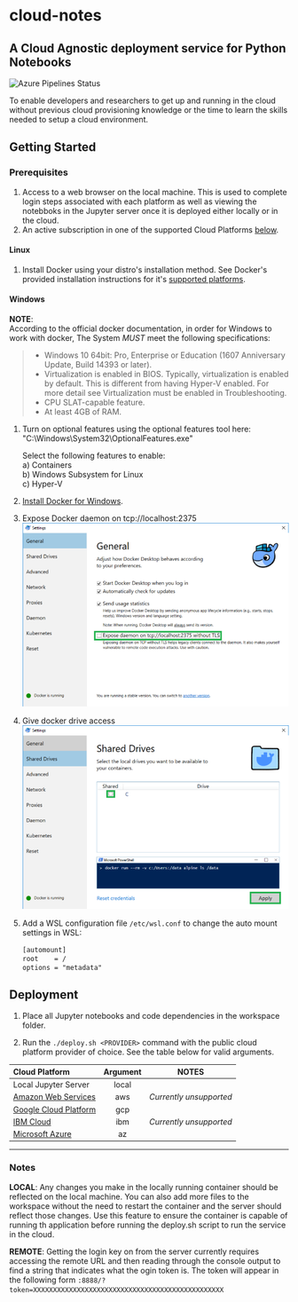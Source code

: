 # cloud-notes
## A Cloud Agnostic deployment service for Python Notebooks

![Azure Pipelines Status](https://dev.azure.com/MITQuest/cloud-notes/_apis/build/status/Cloud%20Notes%20%28GCP%29?branchname=master)

To enable developers and researchers to get up and running in the cloud without previous cloud provisioning knowledge or the time to learn the skills needed to setup a cloud environment.

## Getting Started
### Prerequisites
1. Access to a web browser on the local machine. This is used to complete login steps associated with each platform as well as viewing the notebboks in the Jupyter server once it is deployed either locally or in the cloud.
2. An active subscription in one of the supported Cloud Platforms [below](#supported-platforms).

#### Linux
1. Install Docker using your distro's installation method. See Docker's provided installation instructions for it's [supported platforms](https://docs.docker.com/install/#supported-platforms).

#### Windows

**NOTE**:  
According to the official docker documentation, in order for Windows to work with docker,
The System _MUST_ meet the following specifications:

> - Windows 10 64bit: Pro, Enterprise or Education (1607 Anniversary Update, Build 14393 or later).
> - Virtualization is enabled in BIOS. Typically, virtualization is enabled by default.
>   This is different from having Hyper-V enabled. For more detail see Virtualization must
>   be enabled in Troubleshooting.
> - CPU SLAT-capable feature.
> - At least 4GB of RAM.

1. Turn on optional features using the optional features tool here:  
   "C:\Windows\System32\OptionalFeatures.exe"

   Select the following features to enable:  
   a) Containers  
   b) Windows Subsystem for Linux  
   c) Hyper-V  

2. [Install Docker for Windows](https://docs.docker.com/docker-for-windows/install/).
3. Expose Docker daemon on tcp://localhost:2375
   ![Image of Docker Settings for TCP](./docs/_static/docker-tcp.png)
4. Give docker drive access
   ![Image of Docker Drive Share Settings](./docs/_static/docker-sharing.png)
5. Add a WSL configuration file `/etc/wsl.conf` to change the auto mount settings in WSL:

   ```
   [automount]
   root    = /
   options = "metadata"
   ```

## Deployment
1. Place all Jupyter notebooks and code dependencies in the workspace folder.  

2. Run the `./deploy.sh <PROVIDER>`  command with the public cloud platform provider of choice. See the table below for valid arguments.

| <a name=supported-platforms></a>Cloud Platform    | Argument |          NOTES          |
|:--------------------------------------------------|:--------:|-------------------------|
| Local Jupyter Server                              | local    |                         |
| [Amazon Web Services](https://aws.amazon.com)     | aws      | *Currently unsupported* |
| [Google Cloud Platform](https://cloud.google.com) | gcp      |                         |
| [IBM Cloud](https://cloud.ibm.com)                | ibm      | *Currently unsupported* |
| [Microsoft Azure](https://azure.microsoft.com)    | az       |                         |

---

### Notes

**__LOCAL__**: Any changes you make in the locally running container should be reflected on the local machine. You can also add more files to the workspace without the need to restart the container and the server should reflect those changes. Use this feature to ensure the container is capable of running th application before running the deploy.sh script to run the service in the cloud.

**__REMOTE__**: Getting the login key on from the server currently requires accessing the remote URL and then reading through the console output to find a string that indicates what the ogin token is. The token will appear in the following form `:8888/?token=XXXXXXXXXXXXXXXXXXXXXXXXXXXXXXXXXXXXXXXXXXXXXXXX`
